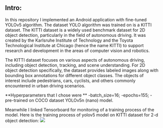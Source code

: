 ## Intro:
In this repository I implemented an Android application with fine-tuned YOLOv5 algorithm. The dataset YOLO algorithm was trained on is a KITTI dataset. The KITTI dataset is a widely used benchmark dataset for 2D object detection, particularly in the field of autonomous driving. It was created by the Karlsruhe Institute of Technology and the Toyota Technological Institute at Chicago (hence the name KITTI) to support research and development in the areas of computer vision and robotics.

The KITTI dataset focuses on various aspects of autonomous driving, including object detection, tracking, and scene understanding. For 2D object detection specifically, the dataset provides labeled images along with bounding box annotations for different object classes. The objects of interest include pedestrians, cars, cyclists, and others commonly encountered in urban driving scenarios. 

**Hyperparameters that I chose were ** -batch_size=16; -epochs=155; -pre-trained on COCO dataset YOLOv5n (nano) model.

Meanwhile I linked Tensorboard for monitoring of a training process of the model.
Here is the training process of yolov5 model on KITTI dataset for 2-d object detection:
![](https://github.com/trybushenko/Android_YOLO/blob/master/media/desktop_recording.ogv.gif)

